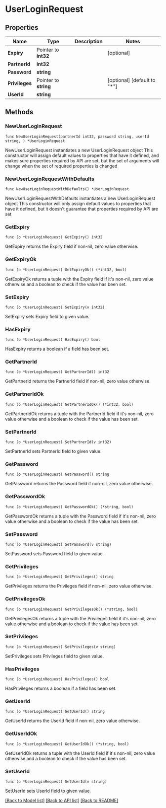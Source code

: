 # UserLoginRequest

## Properties

Name | Type | Description | Notes
------------ | ------------- | ------------- | -------------
**Expiry** | Pointer to **int32** |  | [optional] 
**PartnerId** | **int32** |  | 
**Password** | **string** |  | 
**Privileges** | Pointer to **string** |  | [optional] [default to "*"]
**UserId** | **string** |  | 

## Methods

### NewUserLoginRequest

`func NewUserLoginRequest(partnerId int32, password string, userId string, ) *UserLoginRequest`

NewUserLoginRequest instantiates a new UserLoginRequest object
This constructor will assign default values to properties that have it defined,
and makes sure properties required by API are set, but the set of arguments
will change when the set of required properties is changed

### NewUserLoginRequestWithDefaults

`func NewUserLoginRequestWithDefaults() *UserLoginRequest`

NewUserLoginRequestWithDefaults instantiates a new UserLoginRequest object
This constructor will only assign default values to properties that have it defined,
but it doesn't guarantee that properties required by API are set

### GetExpiry

`func (o *UserLoginRequest) GetExpiry() int32`

GetExpiry returns the Expiry field if non-nil, zero value otherwise.

### GetExpiryOk

`func (o *UserLoginRequest) GetExpiryOk() (*int32, bool)`

GetExpiryOk returns a tuple with the Expiry field if it's non-nil, zero value otherwise
and a boolean to check if the value has been set.

### SetExpiry

`func (o *UserLoginRequest) SetExpiry(v int32)`

SetExpiry sets Expiry field to given value.

### HasExpiry

`func (o *UserLoginRequest) HasExpiry() bool`

HasExpiry returns a boolean if a field has been set.

### GetPartnerId

`func (o *UserLoginRequest) GetPartnerId() int32`

GetPartnerId returns the PartnerId field if non-nil, zero value otherwise.

### GetPartnerIdOk

`func (o *UserLoginRequest) GetPartnerIdOk() (*int32, bool)`

GetPartnerIdOk returns a tuple with the PartnerId field if it's non-nil, zero value otherwise
and a boolean to check if the value has been set.

### SetPartnerId

`func (o *UserLoginRequest) SetPartnerId(v int32)`

SetPartnerId sets PartnerId field to given value.


### GetPassword

`func (o *UserLoginRequest) GetPassword() string`

GetPassword returns the Password field if non-nil, zero value otherwise.

### GetPasswordOk

`func (o *UserLoginRequest) GetPasswordOk() (*string, bool)`

GetPasswordOk returns a tuple with the Password field if it's non-nil, zero value otherwise
and a boolean to check if the value has been set.

### SetPassword

`func (o *UserLoginRequest) SetPassword(v string)`

SetPassword sets Password field to given value.


### GetPrivileges

`func (o *UserLoginRequest) GetPrivileges() string`

GetPrivileges returns the Privileges field if non-nil, zero value otherwise.

### GetPrivilegesOk

`func (o *UserLoginRequest) GetPrivilegesOk() (*string, bool)`

GetPrivilegesOk returns a tuple with the Privileges field if it's non-nil, zero value otherwise
and a boolean to check if the value has been set.

### SetPrivileges

`func (o *UserLoginRequest) SetPrivileges(v string)`

SetPrivileges sets Privileges field to given value.

### HasPrivileges

`func (o *UserLoginRequest) HasPrivileges() bool`

HasPrivileges returns a boolean if a field has been set.

### GetUserId

`func (o *UserLoginRequest) GetUserId() string`

GetUserId returns the UserId field if non-nil, zero value otherwise.

### GetUserIdOk

`func (o *UserLoginRequest) GetUserIdOk() (*string, bool)`

GetUserIdOk returns a tuple with the UserId field if it's non-nil, zero value otherwise
and a boolean to check if the value has been set.

### SetUserId

`func (o *UserLoginRequest) SetUserId(v string)`

SetUserId sets UserId field to given value.



[[Back to Model list]](../README.md#documentation-for-models) [[Back to API list]](../README.md#documentation-for-api-endpoints) [[Back to README]](../README.md)


